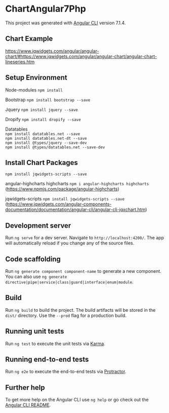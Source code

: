 # ChartAngular7Php

This project was generated with [Angular CLI](https://github.com/angular/angular-cli) version 7.1.4.

## Chart Example

https://www.jqwidgets.com/angular/angular-chart/#https://www.jqwidgets.com/angular/angular-chart/angular-chart-lineseries.htm

## Setup Environment

Node-modules  `npm install`

Bootstrap  `npm install bootstrap --save`

Jquery  `npm install jquery --save`

Dropify  `npm install dropify --save`

Datatables  
`npm install datatables.net --save`    
`npm install datatables.net-dt --save`    
`npm install @types/jquery --save-dev`    
`npm install @types/datatables.net --save-dev`

## Install Chart Packages    

`npm install jqwidgets-scripts --save`    

angular-highcharts highcharts `npm i angular-highcharts highcharts`    
(https://www.npmjs.com/package/angular-highcharts)    

jqwidgets-scripts `npm install jqwidgets-scripts --save`    
(https://www.jqwidgets.com/angular-components-documentation/documentation/angular-cli/angular-cli-jqxchart.htm)

## Development server

Run `ng serve` for a dev server. Navigate to `http://localhost:4200/`. The app will automatically reload if you change any of the source files.

## Code scaffolding

Run `ng generate component component-name` to generate a new component. You can also use `ng generate directive|pipe|service|class|guard|interface|enum|module`.

## Build

Run `ng build` to build the project. The build artifacts will be stored in the `dist/` directory. Use the `--prod` flag for a production build.

## Running unit tests

Run `ng test` to execute the unit tests via [Karma](https://karma-runner.github.io).

## Running end-to-end tests

Run `ng e2e` to execute the end-to-end tests via [Protractor](http://www.protractortest.org/).

## Further help

To get more help on the Angular CLI use `ng help` or go check out the [Angular CLI README](https://github.com/angular/angular-cli/blob/master/README.md).
